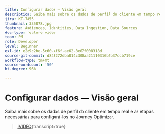 ```yaml
---
title: Configurar dados — Visão geral
description: Saiba mais sobre os dados de perfil do cliente em tempo real e as etapas necessárias para configurá-los no Journey Optimizer.
jira: KT-7855
thumbnail: 335878.jpg
feature: Audiences, Identities, Data Ingestion, Data Sources
doc-type: feature video
team: PM
role: Developer
level: Beginner
exl-id: e2e9c2be-5c60-4f6f-ae62-8e07f008318d
source-git-commit: d848272dba814c300aa21110316b5b37ccb719ce
workflow-type: tm+mt
source-wordcount: '50'
ht-degree: 96%

---
```


# Configurar dados — Visão geral

Saiba mais sobre os dados de perfil do cliente em tempo real e as etapas necessárias para configurá-los no Journey Optimizer.

>[!VIDEO](https://video.tv.adobe.com/v/335878?quality=12&learn=on){transcript=true}
